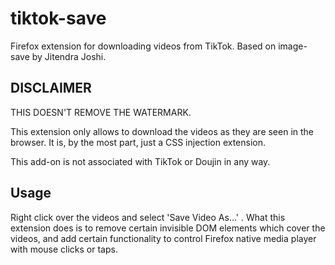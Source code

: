 # tiktok-save
Firefox extension for downloading videos from TikTok. Based on image-save by Jitendra Joshi.

## DISCLAIMER
THIS DOESN'T REMOVE THE WATERMARK.

This extension only allows to download the videos as they are seen in the browser. It is, by the most part, just a CSS injection extension. 

This add-on is not associated with TikTok or Doujin in any way.

## Usage
Right click over the videos and select 'Save Video As...' . What this extension does is to remove certain invisible DOM elements which cover the videos, and add certain functionality to control Firefox native media player with mouse clicks or taps.
